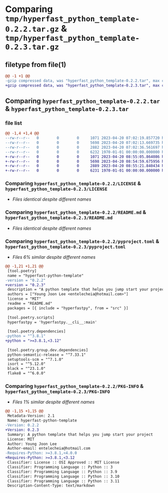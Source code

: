 # Comparing `tmp/hyperfast_python_template-0.2.2.tar.gz` & `tmp/hyperfast_python_template-0.2.3.tar.gz`

## filetype from file(1)

```diff
@@ -1 +1 @@
-gzip compressed data, was "hyperfast_python_template-0.2.2.tar", max compression
+gzip compressed data, was "hyperfast_python_template-0.2.3.tar", max compression
```

## Comparing `hyperfast_python_template-0.2.2.tar` & `hyperfast_python_template-0.2.3.tar`

### file list

```diff
@@ -1,4 +1,4 @@
--rw-r--r--   0        0        0     1071 2023-04-20 07:02:19.857720 hyperfast_python_template-0.2.2/LICENSE
--rw-r--r--   0        0        0     5698 2023-04-20 07:02:13.669735 hyperfast_python_template-0.2.2/README.md
--rw-r--r--   0        0        0     2882 2023-04-20 07:02:36.561697 hyperfast_python_template-0.2.2/pyproject.toml
--rw-r--r--   0        0        0     6232 1970-01-01 00:00:00.000000 hyperfast_python_template-0.2.2/PKG-INFO
+-rw-r--r--   0        0        0     1071 2023-04-20 08:55:05.864086 hyperfast_python_template-0.2.3/LICENSE
+-rw-r--r--   0        0        0     5698 2023-04-20 08:54:59.675956 hyperfast_python_template-0.2.3/README.md
+-rw-r--r--   0        0        0     2889 2023-04-20 08:55:21.840434 hyperfast_python_template-0.2.3/pyproject.toml
+-rw-r--r--   0        0        0     6231 1970-01-01 00:00:00.000000 hyperfast_python_template-0.2.3/PKG-INFO
```

### Comparing `hyperfast_python_template-0.2.2/LICENSE` & `hyperfast_python_template-0.2.3/LICENSE`

 * *Files identical despite different names*

### Comparing `hyperfast_python_template-0.2.2/README.md` & `hyperfast_python_template-0.2.3/README.md`

 * *Files identical despite different names*

### Comparing `hyperfast_python_template-0.2.2/pyproject.toml` & `hyperfast_python_template-0.2.3/pyproject.toml`

 * *Files 6% similar despite different names*

```diff
@@ -1,21 +1,21 @@
 [tool.poetry]
 name = "hyperfast-python-template"
-version = "0.2.2"
+version = "0.2.3"
 description = "A python template that helps you jump start your project"
 authors = ["Young Joon Lee <entelecheia@hotmail.com>"]
 license = "MIT"
 readme = "README.md"
 packages = [{ include = "hyperfastpy", from = "src" }]
 
 [tool.poetry.scripts]
 hyperfastpy = 'hyperfastpy.__cli__:main'
 
 [tool.poetry.dependencies]
-python = "^3.8.1"
+python = ">=3.8.1,<3.12"
 
 [tool.poetry.group.dev.dependencies]
 python-semantic-release = "^7.33.1"
 setuptools-scm = "^7.1.0"
 isort = "^5.12.0"
 black = "^23.1.0"
 flake8 = "^6.0.0"
```

### Comparing `hyperfast_python_template-0.2.2/PKG-INFO` & `hyperfast_python_template-0.2.3/PKG-INFO`

 * *Files 1% similar despite different names*

```diff
@@ -1,15 +1,15 @@
 Metadata-Version: 2.1
 Name: hyperfast-python-template
-Version: 0.2.2
+Version: 0.2.3
 Summary: A python template that helps you jump start your project
 License: MIT
 Author: Young Joon Lee
 Author-email: entelecheia@hotmail.com
-Requires-Python: >=3.8.1,<4.0.0
+Requires-Python: >=3.8.1,<3.12
 Classifier: License :: OSI Approved :: MIT License
 Classifier: Programming Language :: Python :: 3
 Classifier: Programming Language :: Python :: 3.9
 Classifier: Programming Language :: Python :: 3.10
 Classifier: Programming Language :: Python :: 3.11
 Description-Content-Type: text/markdown
```

